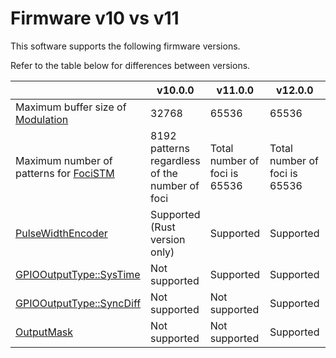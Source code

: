 # Firmware v10 vs v11

This software supports the following firmware versions. 

Refer to the table below for differences between versions.

|                                                              | v10.0.0                                        | v11.0.0                       | v12.0.0                       | v12.1.0                       |
|--------------------------------------------------------------|------------------------------------------------|-------------------------------|-------------------------------|-------------------------------|
| Maximum buffer size of [Modulation](./API/modulation.md)     | 32768                                          | 65536                         | 65536                         | 65536                         |
| Maximum number of patterns for [FociSTM](./API/stm/focus.md) | 8192 patterns regardless of the number of foci | Total number of foci is 65536 | Total number of foci is 65536 | Total number of foci is 65536 |
| [PulseWidthEncoder](./API/pulse_width_encoder.md)            | Supported (Rust version only)                  | Supported                     | Supported                     | Supported                     |
| [GPIOOutputType::SysTime](./API/gpio_out.md)                 | Not supported                                  | Supported                     | Supported                     | Supported                     |
| [GPIOOutputType::SyncDiff](./API/gpio_out.md)                | Not supported                                  | Not supported                 | Supported                     | Supported                     |
| [OutputMask](./API/output_mask.md)                           | Not supported                                  | Not supported                 | Supported                     | Supported                     |
